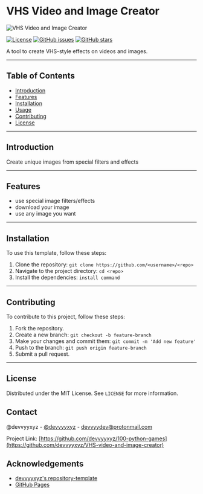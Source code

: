 # VHS Video and Image Creator

![VHS Video and Image Creator](https://example.com/your-project-image.png)

[![License](https://img.shields.io/badge/license-MIT-blue.svg)](https://github.com/devvyyxyz/VHS-video-and-image-creator/blob/main/LICENSE)
[![GitHub issues](https://img.shields.io/github/issues/devvyyxyz/VHS-video-and-image-creator)](https://github.com/devvyyxyz/VHS-video-and-image-creator/issues)
[![GitHub stars](https://img.shields.io/github/stars/devvyyxyz/VHS-video-and-image-creator)](https://github.com/devvyyxyz/VHS-video-and-image-creator/stargazers)

A tool to create VHS-style effects on videos and images.

---

## Table of Contents

- [Introduction](#introduction)
- [Features](#features)
- [Installation](#installation)
- [Usage](#usage)
- [Contributing](#contributing)
- [License](#license)

---

## Introduction

Create unique images from special filters and effects

---

## Features

- use special image filters/effects
- download your image
- use any image you want

---

## Installation

To use this template, follow these steps:

1. Clone the repository: `git clone https://github.com/<username>/<repo>`
2. Navigate to the project directory: `cd <repo>`
3. Install the dependencies: `install command`

---

## Contributing

To contribute to this project, follow these steps:

1. Fork the repository.
2. Create a new branch: `git checkout -b feature-branch`
3. Make your changes and commit them: `git commit -m 'Add new feature'`
4. Push to the branch: `git push origin feature-branch`
5. Submit a pull request.

---

## License

Distributed under the MIT License. See `LICENSE` for more information.

## Contact

@devvyyxyz - [@devvyyxyz](https://twitter.com/devvyyxyz) - devvyydev@protonmail.com

Project Link: [https://github.com/devvyyxyz/100-python-games](https://github.com/devvyyxyz/VHS-video-and-image-creator)

## Acknowledgements

- [devvyyxyz's repository-template](https://github.com/devvyyxyz/repository-template)
- [GitHub Pages](https://pages.github.com/)